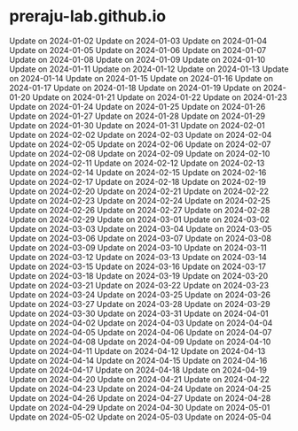 # preraju-lab.github.io
Update on 2024-01-02
Update on 2024-01-03
Update on 2024-01-04
Update on 2024-01-05
Update on 2024-01-06
Update on 2024-01-07
Update on 2024-01-08
Update on 2024-01-09
Update on 2024-01-10
Update on 2024-01-11
Update on 2024-01-12
Update on 2024-01-13
Update on 2024-01-14
Update on 2024-01-15
Update on 2024-01-16
Update on 2024-01-17
Update on 2024-01-18
Update on 2024-01-19
Update on 2024-01-20
Update on 2024-01-21
Update on 2024-01-22
Update on 2024-01-23
Update on 2024-01-24
Update on 2024-01-25
Update on 2024-01-26
Update on 2024-01-27
Update on 2024-01-28
Update on 2024-01-29
Update on 2024-01-30
Update on 2024-01-31
Update on 2024-02-01
Update on 2024-02-02
Update on 2024-02-03
Update on 2024-02-04
Update on 2024-02-05
Update on 2024-02-06
Update on 2024-02-07
Update on 2024-02-08
Update on 2024-02-09
Update on 2024-02-10
Update on 2024-02-11
Update on 2024-02-12
Update on 2024-02-13
Update on 2024-02-14
Update on 2024-02-15
Update on 2024-02-16
Update on 2024-02-17
Update on 2024-02-18
Update on 2024-02-19
Update on 2024-02-20
Update on 2024-02-21
Update on 2024-02-22
Update on 2024-02-23
Update on 2024-02-24
Update on 2024-02-25
Update on 2024-02-26
Update on 2024-02-27
Update on 2024-02-28
Update on 2024-02-29
Update on 2024-03-01
Update on 2024-03-02
Update on 2024-03-03
Update on 2024-03-04
Update on 2024-03-05
Update on 2024-03-06
Update on 2024-03-07
Update on 2024-03-08
Update on 2024-03-09
Update on 2024-03-10
Update on 2024-03-11
Update on 2024-03-12
Update on 2024-03-13
Update on 2024-03-14
Update on 2024-03-15
Update on 2024-03-16
Update on 2024-03-17
Update on 2024-03-18
Update on 2024-03-19
Update on 2024-03-20
Update on 2024-03-21
Update on 2024-03-22
Update on 2024-03-23
Update on 2024-03-24
Update on 2024-03-25
Update on 2024-03-26
Update on 2024-03-27
Update on 2024-03-28
Update on 2024-03-29
Update on 2024-03-30
Update on 2024-03-31
Update on 2024-04-01
Update on 2024-04-02
Update on 2024-04-03
Update on 2024-04-04
Update on 2024-04-05
Update on 2024-04-06
Update on 2024-04-07
Update on 2024-04-08
Update on 2024-04-09
Update on 2024-04-10
Update on 2024-04-11
Update on 2024-04-12
Update on 2024-04-13
Update on 2024-04-14
Update on 2024-04-15
Update on 2024-04-16
Update on 2024-04-17
Update on 2024-04-18
Update on 2024-04-19
Update on 2024-04-20
Update on 2024-04-21
Update on 2024-04-22
Update on 2024-04-23
Update on 2024-04-24
Update on 2024-04-25
Update on 2024-04-26
Update on 2024-04-27
Update on 2024-04-28
Update on 2024-04-29
Update on 2024-04-30
Update on 2024-05-01
Update on 2024-05-02
Update on 2024-05-03
Update on 2024-05-04

